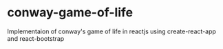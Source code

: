 # conway-game-of-life
Implementaion of conway's game of life in reactjs using create-react-app and react-bootstrap
